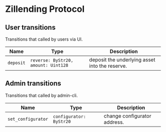# Zillending Protocol

## User transitions

Transitions that called by users via UI.

| Name | Type | Description |
| ---------------| ----------|---------|
| `deposit`         | `reverse: ByStr20, amount: Uint128` | deposit the underlying asset into the reserve. |


## Admin transitions

Transitions that called by admin-cli.

| Name | Type | Description |
| ---------------| ----------|---------|
| `set_configurator`         | `configurator: ByStr20` | change configurator address. |